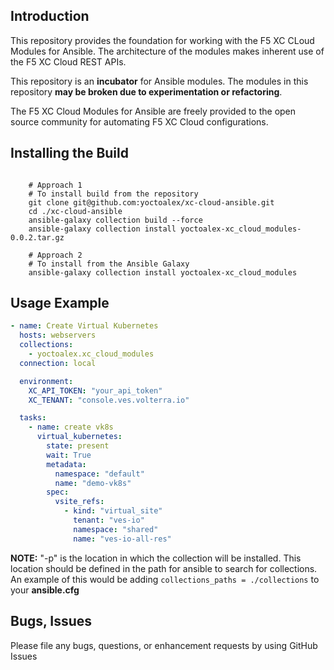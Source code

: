 Introduction
------------

This repository provides the foundation for working with the F5 XC CLoud Modules for Ansible.
The architecture of the modules makes inherent use of the F5 XC Cloud REST APIs.

This repository is an **incubator** for Ansible modules. The modules in this repository **may be
broken due to experimentation or refactoring**.

The F5 XC Cloud Modules for Ansible are freely provided to the open source community for automating F5 XC Cloud configurations.


Installing the Build
----------------------------

```shell

    # Approach 1
    # To install build from the repository
    git clone git@github.com:yoctoalex/xc-cloud-ansible.git
    cd ./xc-cloud-ansible
    ansible-galaxy collection build --force
    ansible-galaxy collection install yoctoalex-xc_cloud_modules-0.0.2.tar.gz 

    # Approach 2
    # To install from the Ansible Galaxy
    ansible-galaxy collection install yoctoalex-xc_cloud_modules 
```

Usage Example
----------------------------
```yaml
- name: Create Virtual Kubernetes
  hosts: webservers
  collections:
    - yoctoalex.xc_cloud_modules
  connection: local

  environment:
    XC_API_TOKEN: "your_api_token"
    XC_TENANT: "console.ves.volterra.io"

  tasks:
    - name: create vk8s
      virtual_kubernetes:
        state: present
        wait: True
        metadata:
          namespace: "default"
          name: "demo-vk8s"
        spec:
          vsite_refs:
            - kind: "virtual_site"
              tenant: "ves-io"
              namespace: "shared"
              name: "ves-io-all-res"
```


**NOTE:** "-p" is the location in which the collection will be installed. This location should be defined in the path for
ansible to search for collections. An example of this would be adding ``collections_paths = ./collections``
to your **ansible.cfg**

Bugs, Issues
------------

Please file any bugs, questions, or enhancement requests by using GitHub Issues
